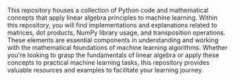 This repository houses a collection of Python code and mathematical concepts that apply linear algebra principles to machine learning. Within this repository, you will find implementations and explanations related to matrices, dot products, NumPy library usage, and transposition operations. These elements are essential components in understanding and working with the mathematical foundations of machine learning algorithms. Whether you're looking to grasp the fundamentals of linear algebra or apply these concepts to practical machine learning tasks, this repository provides valuable resources and examples to facilitate your learning journey.
